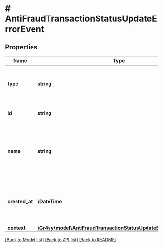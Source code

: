 # # AntiFraudTransactionStatusUpdateErrorEvent

## Properties

Name | Type | Description | Notes
------------ | ------------- | ------------- | -------------
**type** | **string** | The type of this resource. Is always &#x60;transaction-event&#x60;. | [optional]
**id** | **string** | The unique identifier for this event. | [optional]
**name** | **string** | The name of this resource. Is always &#x60;anti-fraud-transaction-status-update-error&#x60;. | [optional]
**created_at** | **\DateTime** | The date and time when this transaction event was created in our system. | [optional]
**context** | [**\Gr4vy\model\AntiFraudTransactionStatusUpdateErrorEventContext**](AntiFraudTransactionStatusUpdateErrorEventContext.md) |  | [optional]

[[Back to Model list]](../../README.md#models) [[Back to API list]](../../README.md#endpoints) [[Back to README]](../../README.md)
